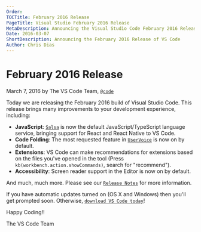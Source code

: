 ```yaml
---
Order:
TOCTitle: February 2016 Release
PageTitle: Visual Studio February 2016 Release
MetaDescription: Announcing the Visual Studio Code February 2016 Release
Date: 2016-03-07
ShortDescription: Announcing the February 2016 Release of VS Code
Author: Chris Dias
---
```


# February 2016 Release

March 7, 2016 by The VS Code Team, [`@code`](HTTPS://twitter.com/code)

Today we are releasing the February 2016 build of Visual Studio Code. This
release brings many improvements to your development experience, including:

- **JavaScript**: [`Salsa`](HTTPS://github.com/microsoft/TypeScript/issues/4789)
  is now the default JavaScript/TypeScript language service, bringing support
  for React and React Native to VS Code.
- **Code Folding**: The most requested feature in
  [`UserVoice`](HTTPS://visualstudio.uservoice.com/forums/293070-visual-studio-code/suggestions/7752321-add-code-folding-support)
  is now on by default.
- **Extensions**: VS Code can make recommendations for extensions based on the
  files you've opened in the tool (Press `kb(workbench.action.showCommands)`,
  search for "recommend").
- **Accessibility**: Screen reader support in the Editor is now on by default.

And much, much more. Please see our
[`Release Notes`](HTTPS://go.microsoft.com/fwlink/?LinkID=533483) for more
information.

If you have automatic updates turned on (OS X and Windows) then you'll get
prompted soon. Otherwise,
[`download VS Code today`](HTTPS://code.visualstudio.com)!

Happy Coding!!

The VS Code Team
